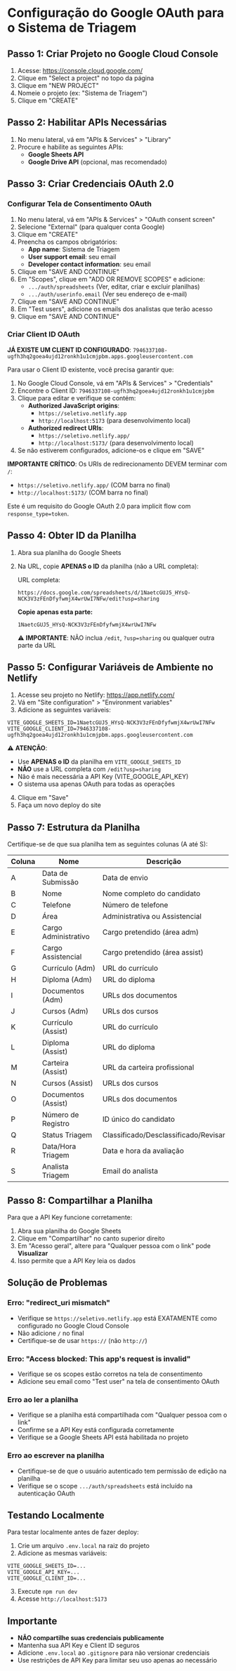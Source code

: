 # Configuração do Google OAuth para o Sistema de Triagem

## Passo 1: Criar Projeto no Google Cloud Console

1. Acesse: https://console.cloud.google.com/
2. Clique em "Select a project" no topo da página
3. Clique em "NEW PROJECT"
4. Nomeie o projeto (ex: "Sistema de Triagem")
5. Clique em "CREATE"

## Passo 2: Habilitar APIs Necessárias

1. No menu lateral, vá em "APIs & Services" > "Library"
2. Procure e habilite as seguintes APIs:
   - **Google Sheets API**
   - **Google Drive API** (opcional, mas recomendado)

## Passo 3: Criar Credenciais OAuth 2.0

### Configurar Tela de Consentimento OAuth

1. No menu lateral, vá em "APIs & Services" > "OAuth consent screen"
2. Selecione "External" (para qualquer conta Google)
3. Clique em "CREATE"
4. Preencha os campos obrigatórios:
   - **App name**: Sistema de Triagem
   - **User support email**: seu email
   - **Developer contact information**: seu email
5. Clique em "SAVE AND CONTINUE"
6. Em "Scopes", clique em "ADD OR REMOVE SCOPES" e adicione:
   - `.../auth/spreadsheets` (Ver, editar, criar e excluir planilhas)
   - `.../auth/userinfo.email` (Ver seu endereço de e-mail)
7. Clique em "SAVE AND CONTINUE"
8. Em "Test users", adicione os emails dos analistas que terão acesso
9. Clique em "SAVE AND CONTINUE"

### Criar Client ID OAuth

**JÁ EXISTE UM CLIENT ID CONFIGURADO**: `7946337108-ugfh3hq2goea4ujd12ronkh1u1cmjpbm.apps.googleusercontent.com`

Para usar o Client ID existente, você precisa garantir que:

1. No Google Cloud Console, vá em "APIs & Services" > "Credentials"
2. Encontre o Client ID: `7946337108-ugfh3hq2goea4ujd12ronkh1u1cmjpbm`
3. Clique para editar e verifique se contém:
   - **Authorized JavaScript origins**:
     - `https://seletivo.netlify.app`
     - `http://localhost:5173` (para desenvolvimento local)
   - **Authorized redirect URIs**:
     - `https://seletivo.netlify.app/`
     - `http://localhost:5173/` (para desenvolvimento local)
4. Se não estiverem configurados, adicione-os e clique em "SAVE"

**IMPORTANTE CRÍTICO**: Os URIs de redirecionamento DEVEM terminar com `/`:
- `https://seletivo.netlify.app/` (COM barra no final)
- `http://localhost:5173/` (COM barra no final)

Este é um requisito do Google OAuth 2.0 para implicit flow com `response_type=token`.

## Passo 4: Obter ID da Planilha

1. Abra sua planilha do Google Sheets
2. Na URL, copie **APENAS o ID** da planilha (não a URL completa):

   URL completa:
   ```
   https://docs.google.com/spreadsheets/d/1NaetcGUJ5_HYsQ-NCK3V3zFEnDfyfwmjX4wrUwI7NFw/edit?usp=sharing
   ```

   **Copie apenas esta parte:**
   ```
   1NaetcGUJ5_HYsQ-NCK3V3zFEnDfyfwmjX4wrUwI7NFw
   ```

   ⚠️ **IMPORTANTE**: NÃO inclua `/edit`, `?usp=sharing` ou qualquer outra parte da URL

## Passo 5: Configurar Variáveis de Ambiente no Netlify

1. Acesse seu projeto no Netlify: https://app.netlify.com/
2. Vá em "Site configuration" > "Environment variables"
3. Adicione as seguintes variáveis:

```
VITE_GOOGLE_SHEETS_ID=1NaetcGUJ5_HYsQ-NCK3V3zFEnDfyfwmjX4wrUwI7NFw
VITE_GOOGLE_CLIENT_ID=7946337108-ugfh3hq2goea4ujd12ronkh1u1cmjpbm.apps.googleusercontent.com
```

⚠️ **ATENÇÃO**:
- Use **APENAS o ID** da planilha em `VITE_GOOGLE_SHEETS_ID`
- **NÃO** use a URL completa com `/edit?usp=sharing`
- Não é mais necessária a API Key (VITE_GOOGLE_API_KEY)
- O sistema usa apenas OAuth para todas as operações

4. Clique em "Save"
5. Faça um novo deploy do site

## Passo 7: Estrutura da Planilha

Certifique-se de que sua planilha tem as seguintes colunas (A até S):

| Coluna | Nome | Descrição |
|--------|------|-----------|
| A | Data de Submissão | Data de envio |
| B | Nome | Nome completo do candidato |
| C | Telefone | Número de telefone |
| D | Área | Administrativa ou Assistencial |
| E | Cargo Administrativo | Cargo pretendido (área adm) |
| F | Cargo Assistencial | Cargo pretendido (área assist) |
| G | Currículo (Adm) | URL do currículo |
| H | Diploma (Adm) | URL do diploma |
| I | Documentos (Adm) | URLs dos documentos |
| J | Cursos (Adm) | URLs dos cursos |
| K | Currículo (Assist) | URL do currículo |
| L | Diploma (Assist) | URL do diploma |
| M | Carteira (Assist) | URL da carteira profissional |
| N | Cursos (Assist) | URLs dos cursos |
| O | Documentos (Assist) | URLs dos documentos |
| P | Número de Registro | ID único do candidato |
| Q | Status Triagem | Classificado/Desclassificado/Revisar |
| R | Data/Hora Triagem | Data e hora da avaliação |
| S | Analista Triagem | Email do analista |

## Passo 8: Compartilhar a Planilha

Para que a API Key funcione corretamente:

1. Abra sua planilha do Google Sheets
2. Clique em "Compartilhar" no canto superior direito
3. Em "Acesso geral", altere para "Qualquer pessoa com o link" pode **Visualizar**
4. Isso permite que a API Key leia os dados

## Solução de Problemas

### Erro: "redirect_uri mismatch"
- Verifique se `https://seletivo.netlify.app` está EXATAMENTE como configurado no Google Cloud Console
- Não adicione `/` no final
- Certifique-se de usar `https://` (não `http://`)

### Erro: "Access blocked: This app's request is invalid"
- Verifique se os scopes estão corretos na tela de consentimento
- Adicione seu email como "Test user" na tela de consentimento OAuth

### Erro ao ler a planilha
- Verifique se a planilha está compartilhada com "Qualquer pessoa com o link"
- Confirme se a API Key está configurada corretamente
- Verifique se a Google Sheets API está habilitada no projeto

### Erro ao escrever na planilha
- Certifique-se de que o usuário autenticado tem permissão de edição na planilha
- Verifique se o scope `.../auth/spreadsheets` está incluído na autenticação OAuth

## Testando Localmente

Para testar localmente antes de fazer deploy:

1. Crie um arquivo `.env.local` na raiz do projeto
2. Adicione as mesmas variáveis:
```
VITE_GOOGLE_SHEETS_ID=...
VITE_GOOGLE_API_KEY=...
VITE_GOOGLE_CLIENT_ID=...
```
3. Execute `npm run dev`
4. Acesse `http://localhost:5173`

## Importante

- **NÃO compartilhe suas credenciais publicamente**
- Mantenha sua API Key e Client ID seguros
- Adicione `.env.local` ao `.gitignore` para não versionar credenciais
- Use restrições de API Key para limitar seu uso apenas ao necessário
